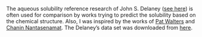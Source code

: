 
The aqueous solubility reference research of John S. Delaney ([see here](https://pubs.acs.org/doi/10.1021/ci034243x))
 is often used for comparison by works trying to predict the solubility based on the chemical structure. Also, I was inspired by the works of [Pat Walters](http://practicalcheminformatics.blogspot.com/2018/09/predicting-aqueous-solubility-its.html) and [Chanin Nantasenamat](https://towardsdatascience.com/how-to-use-machine-learning-for-drug-discovery-1ccb5fdf81ad). The Delaney’s data set was downloaded from [here](https://raw.githubusercontent.com/dataprofessor/data/master/delaney.csv).
